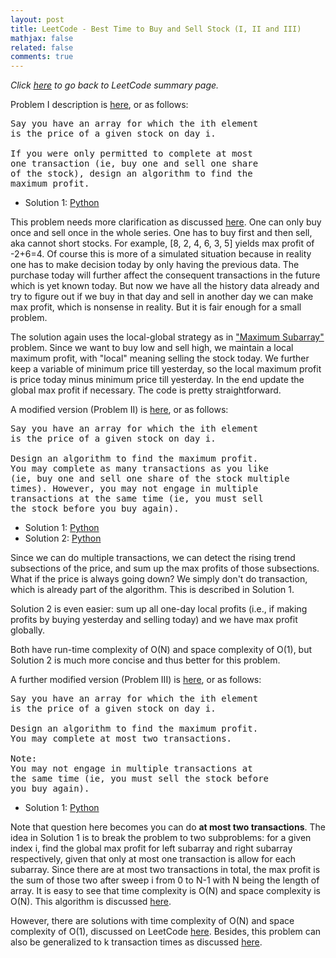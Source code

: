 ```yaml
---
layout: post
title: LeetCode - Best Time to Buy and Sell Stock (I, II and III)
mathjax: false
related: false
comments: true
---
```


_Click [here](./index.html) to go back to LeetCode summary page._

Problem I description is [here](https://oj.leetcode.com/problems/best-time-to-buy-and-sell-stock/), or as follows: 

<pre>
Say you have an array for which the ith element 
is the price of a given stock on day i.

If you were only permitted to complete at most 
one transaction (ie, buy one and sell one share 
of the stock), design an algorithm to find the 
maximum profit.
</pre>

* Solution 1: [Python](https://github.com/lijunhw/leetcode_practice/blob/master/best_time_to_buy_and_sell_stock_easy/Solution1.py)


This problem needs more clarification as discussed [here](https://oj.leetcode.com/discuss/1638/need-more-explanation-about-the-problem). One can only buy once and sell once in the whole series. One has to buy first and then sell, aka cannot short stocks. For example, [8, 2, 4, 6, 3, 5] yields max profit of -2+6=4. Of course this is more of a simulated situation because in reality one has to make decision today by only having the previous data. The purchase today will further affect the consequent transactions in the future which is yet known today. But now we have all the history data already and try to figure out if we buy in that day and sell in another day we can make max profit, which is nonsense in reality. But it is fair enough for a small problem. 

The solution again uses the local-global strategy as in ["Maximum Subarray"](./maximum_subarray.html) problem. Since we want to buy low and sell high, we maintain a local maximum profit, with "local" meaning selling the stock today. We further keep a variable of minimum price till yesterday, so the local maximum profit is price today minus minimum price till yesterday. In the end update the global max profit if necessary. The code is pretty straightforward. 

A modified version (Problem II) is [here](https://oj.leetcode.com/problems/best-time-to-buy-and-sell-stock-ii/), or as follows:

<pre>
Say you have an array for which the ith element 
is the price of a given stock on day i.

Design an algorithm to find the maximum profit. 
You may complete as many transactions as you like 
(ie, buy one and sell one share of the stock multiple 
times). However, you may not engage in multiple 
transactions at the same time (ie, you must sell 
the stock before you buy again).
</pre>

* Solution 1: [Python](https://github.com/lijunhw/leetcode_practice/blob/master/best_time_to_buy_and_sell_stock_II_medium/Solution1.py)
* Solution 2: [Python](https://github.com/lijunhw/leetcode_practice/blob/master/best_time_to_buy_and_sell_stock_II_medium/Solution2.py)

Since we can do multiple transactions, we can detect the rising trend subsections of the price, and sum up the max profits of those subsections. What if the price is always going down? We simply don't do transaction, which is already part of the algorithm. This is described in Solution 1. 

Solution 2 is even easier: sum up all one-day local profits (i.e., if making profits by buying yesterday and selling today) and we have max profit globally. 

Both have run-time complexity of O(N) and space complexity of O(1), but Solution 2 is much more concise and thus better for this problem. 

A further modified version (Problem III) is [here](https://oj.leetcode.com/problems/best-time-to-buy-and-sell-stock-iii/), or as follows:

<pre>
Say you have an array for which the ith element 
is the price of a given stock on day i.

Design an algorithm to find the maximum profit. 
You may complete at most two transactions.

Note:
You may not engage in multiple transactions at 
the same time (ie, you must sell the stock before 
you buy again).
</pre>

* Solution 1: [Python](https://github.com/lijunhw/leetcode_practice/blob/master/best_time_to_buy_and_sell_stock_III_hard/Solution1.py)

Note that question here becomes you can do __at most two transactions__. The idea in Solution 1 is to break the problem to two subproblems: for a given index i, find the global max profit for left subarray and right subarray respectively, given that only at most one transaction is allow for each subarray. Since there are at most two transactions in total, the max profit is the sum of those two after sweep i from 0 to N-1 with N being the length of array. It is easy to see that time complexity is O(N) and space complexity is O(N). This algorithm is discussed [here](https://oj.leetcode.com/discuss/14806/solution-sharing-commented-code-o-n-time-and-o-n-space). 

However, there are solutions with time complexity of O(N) and space complexity of O(1), discussed on LeetCode [here](https://oj.leetcode.com/discuss/18330/is-it-best-solution-with-o-n-o-1). Besides, this problem can also be generalized to k transaction times as discussed [here](http://blog.csdn.net/linhuanmars/article/details/23236995). 
